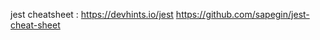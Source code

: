 jest cheatsheet : https://devhints.io/jest
                  https://github.com/sapegin/jest-cheat-sheet
